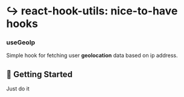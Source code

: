 # ↪️ react-hook-utils: nice-to-have hooks

### useGeoIp
Simple hook for fetching user **geolocation** data based on ip address.

## 🚀 Getting Started

Just do it

